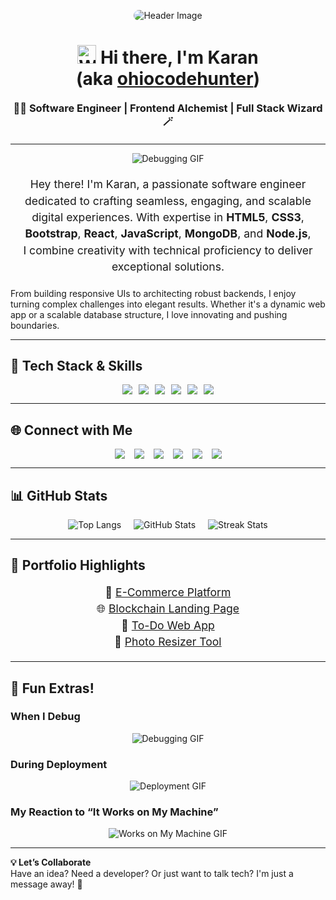 <p align="center">
  <img src="https://pbs.twimg.com/media/GJ7fazNXcAAIP7z?format=jpg&name=small" alt="Header Image" style="max-width: 100%; height: auto; border-radius: 12px;">
</p>

<h1 align="center">
  <img src="https://media.giphy.com/media/hvRJCLFzcasrR4ia7z/giphy.gif" width="30" alt="Waving Hand"> Hi there, I'm Karan 
  <br>(aka <a href="https://karan-och.netlify.app" target="_blank">ohiocodehunter</a>)
</h1>

<h3 align="center" style="margin: 20px 0;">
  👨‍💻 Software Engineer | Frontend Alchemist | Full Stack Wizard 🪄
</h3>

---

<p align="center">
  <img src="https://media.tenor.com/hVRhFeDFW6oAAAAi/anime-wave.gif" alt="Debugging GIF" style="max-width: 100%; height: auto; max-height: 300px;">
</p>

<p align="center" style="margin: 20px; font-size: 1.1rem; line-height: 1.5;"> 
Hey there! I'm Karan, a passionate software engineer dedicated to crafting seamless, engaging, and scalable digital experiences. With expertise in <strong>HTML5</strong>, <strong>CSS3</strong>, <strong>Bootstrap</strong>, <strong>React</strong>, <strong>JavaScript</strong>, <strong>MongoDB</strong>, and <strong>Node.js</strong>, I combine creativity with technical proficiency to deliver exceptional solutions.

From building responsive UIs to architecting robust backends, I enjoy turning complex challenges into elegant results. Whether it's a dynamic web app or a scalable database structure, I love innovating and pushing boundaries.
</p>

---

## 🚀 Tech Stack & Skills

<p align="center" style="display: flex; flex-wrap: wrap; justify-content: center; gap: 10px;">
  <img src="https://img.shields.io/badge/React-61DAFB?style=for-the-badge&logo=react&logoColor=black">
  <img src="https://img.shields.io/badge/JavaScript-F7DF1E?style=for-the-badge&logo=javascript&logoColor=black">
  <img src="https://img.shields.io/badge/HTML5-E34F26?style=for-the-badge&logo=html5&logoColor=white">
  <img src="https://img.shields.io/badge/CSS3-1572B6?style=for-the-badge&logo=css3&logoColor=white">
  <img src="https://img.shields.io/badge/Node.js-339933?style=for-the-badge&logo=node.js&logoColor=white">
  <img src="https://img.shields.io/badge/MongoDB-47A248?style=for-the-badge&logo=mongodb&logoColor=white">
</p>

---

## 🌐 Connect with Me

<p align="center" style="display: flex; flex-wrap: wrap; justify-content: center; gap: 15px;">
  <a href="https://github.com/ohiocodehunter" target="_blank"><img src="https://img.shields.io/badge/GitHub-100000?style=for-the-badge&logo=github&logoColor=white"></a>
  <a href="https://www.linkedin.com/in/ohiocodehunter/" target="_blank"><img src="https://img.shields.io/badge/LinkedIn-0077B5?style=for-the-badge&logo=linkedin&logoColor=white"></a>
  <a href="https://www.youtube.com/@KenSan" target="_blank"><img src="https://img.shields.io/badge/YouTube-FF0000?style=for-the-badge&logo=youtube&logoColor=white"></a>
  <a href="https://twitter.com/karandevloper" target="_blank"><img src="https://img.shields.io/badge/Twitter-1DA1F2?style=for-the-badge&logo=twitter&logoColor=white"></a>
  <a href="https://www.tiktok.com/@ohiocodehunter" target="_blank"><img src="https://img.shields.io/badge/TikTok-000000?style=for-the-badge&logo=tiktok&logoColor=white"></a>
  <a href="https://dev.to/ohiocodehunter" target="_blank"><img src="https://img.shields.io/badge/Dev.to-0A0A0A?style=for-the-badge&logo=dev.to&logoColor=white"></a>
</p>

---

## 📊 GitHub Stats

<p align="center" style="display: flex; flex-wrap: wrap; justify-content: center; gap: 20px;">
  <img src="https://github-readme-stats.vercel.app/api/top-langs/?username=ohiocodehunter&layout=compact&theme=radical" alt="Top Langs" style="max-width: 300px; height: auto;">
  <img src="https://github-readme-stats.vercel.app/api?username=ohiocodehunter&show_icons=true&theme=radical" alt="GitHub Stats" style="max-width: 300px; height: auto;">
  <img src="https://github-readme-streak-stats.herokuapp.com/?user=ohiocodehunter&theme=radical" alt="Streak Stats" style="max-width: 300px; height: auto;">
</p>

---

## 🎯 Portfolio Highlights

<p align="center" style="font-size: 1.1rem; line-height: 1.5;">
  🛒 <a href="https://karan-och.netlify.app/projects/ecommerce">E-Commerce Platform</a><br>
  🌐 <a href="https://karan-och.netlify.app/projects/blockchain">Blockchain Landing Page</a><br>
  📝 <a href="https://karan-och.netlify.app/projects/todo">To-Do Web App</a><br>
  🔧 <a href="https://karan-och.netlify.app/projects/photo-resizer">Photo Resizer Tool</a>
</p>

---

## 🌟 Fun Extras!

### When I Debug  
<p align="center">
  <img src="https://media.giphy.com/media/l4FGI8GoTL7N4DsyI/giphy.gif" style="max-width: 100%; height: auto; max-height: 300px;" alt="Debugging GIF">
</p>

### During Deployment  
<p align="center">
  <img src="https://media.giphy.com/media/3o7abKhOpu0NwenH3O/giphy.gif" style="max-width: 100%; height: auto; max-height: 300px;" alt="Deployment GIF">
</p>

### My Reaction to “It Works on My Machine”  
<p align="center">
  <img src="https://media.giphy.com/media/26AHONQ79FdWZhAI0/giphy.gif" style="max-width: 100%; height: auto; max-height: 300px;" alt="Works on My Machine GIF">
</p>

---

**💡 Let’s Collaborate**  
Have an idea? Need a developer? Or just want to talk tech? I'm just a message away! 🚀
